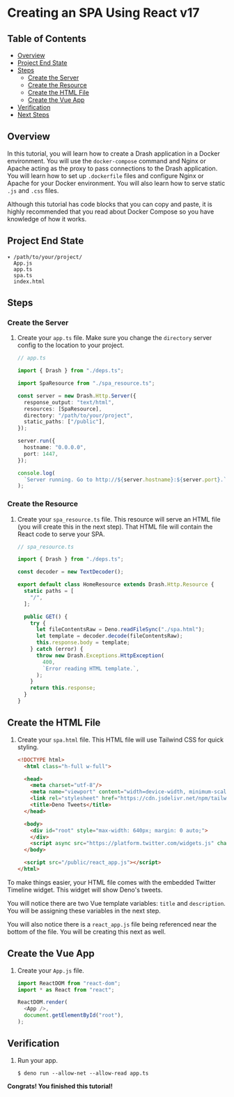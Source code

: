 # Creating an SPA Using React v17

## Table of Contents

- [Overview](#overview)
- [Project End State](#project-end-state)
- [Steps](#steps)
  - [Create the Server](#create-the-server)
  - [Create the Resource](#create-the-resource)
  - [Create the HTML File](#create-the-html-file)
  - [Create the Vue App](#create-the-vue-app)
- [Verification](#verification)
- [Next Steps](#next-steps)

## Overview

In this tutorial, you will learn how to create a Drash application in a Docker
environment. You will use the `docker-compose` command and Nginx or Apache
acting as the proxy to pass connections to the Drash application. You will learn
how to set up `.dockerfile` files and configure Nginx or Apache for your Docker
environment. You will also learn how to serve static `.js` and `.css` files.

Although this tutorial has code blocks that you can copy and paste, it is highly
recommended that you read about Docker Compose so you have knowledge of how it
works.

## Project End State

```text
▾ /path/to/your/project/
  App.js
  app.ts
  spa.ts
  index.html
```

## Steps

### Create the Server

1. Create your `app.ts` file. Make sure you change the `directory` server config
   to the location to your project.

   ```typescript
   // app.ts

   import { Drash } from "./deps.ts";

   import SpaResource from "./spa_resource.ts";

   const server = new Drash.Http.Server({
     response_output: "text/html",
     resources: [SpaResource],
     directory: "/path/to/your/project",
     static_paths: ["/public"],
   });

   server.run({
     hostname: "0.0.0.0",
     port: 1447,
   });

   console.log(
     `Server running. Go to http://${server.hostname}:${server.port}.`,
   );
   ```

### Create the Resource

1. Create your `spa_resource.ts` file. This resource will serve an HTML file
   (you will create this in the next step). That HTML file will contain the
   React code to serve your SPA.

   ```typescript
   // spa_resource.ts

   import { Drash } from "./deps.ts";

   const decoder = new TextDecoder();

   export default class HomeResource extends Drash.Http.Resource {
     static paths = [
       "/",
     ];

     public GET() {
       try {
         let fileContentsRaw = Deno.readFileSync("./spa.html");
         let template = decoder.decode(fileContentsRaw);
         this.response.body = template;
       } catch (error) {
         throw new Drash.Exceptions.HttpException(
           400,
           `Error reading HTML template.`,
         );
       }
       return this.response;
     }
   }
   ```

## Create the HTML File

1. Create your `spa.html` file. This HTML file will use Tailwind CSS for quick
   styling.

   ```html
   <!DOCTYPE html>
     <html class="h-full w-full">

     <head>
       <meta charset="utf-8"/>
       <meta name="viewport" content="width=device-width, minimum-scale=1.0, user-scalable=no"/>
       <link rel="stylesheet" href="https://cdn.jsdelivr.net/npm/tailwindcss/dist/tailwind.min.css">
       <title>Deno Tweets</title>
     </head>

     <body>
       <div id="root" style="max-width: 640px; margin: 0 auto;">
       </div>
       <script async src="https://platform.twitter.com/widgets.js" charset="utf-8"></script>
     </body>

     <script src="/public/react_app.js"></script>
   </html>
   ```

To make things easier, your HTML file comes with the embedded Twitter Timeline
widget. This widget will show Deno's tweets.

You will notice there are two Vue template variables: `title` and `description`.
You will be assigning these variables in the next step.

You will also notice there is a `react_app.js` file being referenced near the
bottom of the file. You will be creating this next as well.

## Create the Vue App

1. Create your `App.js` file.

   ```javascript
   import ReactDOM from "react-dom";
   import * as React from "react";

   ReactDOM.render(
     <App />,
     document.getElementById("root"),
   );
   ```

## Verification

1. Run your app.

   ```shell
   $ deno run --allow-net --allow-read app.ts
   ```

**Congrats! You finished this tutorial!**
